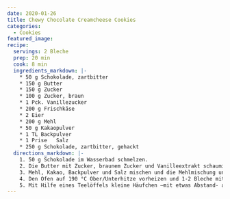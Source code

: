 ```yaml
---
date: 2020-01-26
title: Chewy Chocolate Creamcheese Cookies
categories:
  - Cookies
featured_image:
recipe:
  servings: 2 Bleche
  prep: 20 min
  cook: 8 min
  ingredients_markdown: |-
    * 50 g Schokolade, zartbitter
    * 150 g Butter
    * 150 g	Zucker
    * 100 g	Zucker, braun
    * 1 Pck. Vanillezucker
    * 200 g	Frischkäse
    * 2	Eier
    * 200 g	Mehl
    * 50 g Kakaopulver
    * 1 TL Backpulver
    * 1 Prise	Salz
    * 250 g	Schokolade, zartbitter, gehackt
  directions_markdown: |-
    1. 50 g Schokolade im Wasserbad schmelzen.
    2. Die Butter mit Zucker, braunem Zucker und Vanilleextrakt schaumig rühren, dann die Schokolade, den Frischkäse und die Eier unterrühren.
    3. Mehl, Kakao, Backpulver und Salz mischen und die Mehlmischung unter die Buttermasse rühren. Zuletzt die gehackte Zartbitterschokolade unterheben.
    4. Den Ofen auf 190 °C Ober/Unterhitze vorheizen und 1-2 Bleche mit Backpapier auslegen.
    5. Mit Hilfe eines Teelöffels kleine Häufchen –mit etwas Abstand- auf die Bleche setzen und im vorgeheizten Ofen 8 - 10 Minuten backen (nicht zu lange, sie sollen weich und „chewy“ bleiben). Nach dem Backen noch 2 - 3 Minuten auf dem Blech ruhen lassen, dann auf einem Kuchengitter erkalten lassen.
---
```

